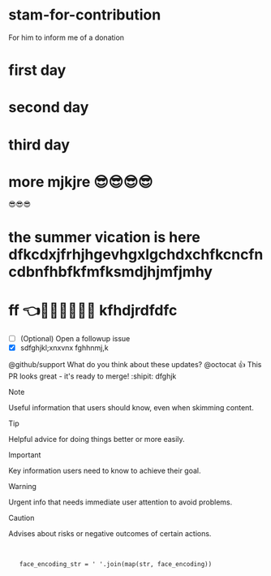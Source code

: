 # stam-for-contribution
For him to inform me of a donation

# first day
# second day
# third day
# more mjkjre 😎😎😎😎
😎😎😎
# the summer vication is here dfkcdxjfrhjhgevhgxlgchdxchfkcncfncdbnfhbfkfmfksmdjhjmfjmhy
# ff 👈💪💪🎤😊😵🤪 kfhdjrdfdfc
- [ ] \(Optional) Open a followup issue
- [X] sdfghjkl;xnxvnx
fghhnmj,k

@github/support What do you think about these updates?
@octocat :+1: This PR looks great - it's ready to merge! :shipit:
dfghjk


[^1]: My reference.
[^2]: To add line breaks within a footnote, prefix new lines with 2 spaces.
  This is a second line



> [!NOTE]
> Useful information that users should know, even when skimming content.

> [!TIP]
> Helpful advice for doing things better or more easily.

> [!IMPORTANT]
> Key information users need to know to achieve their goal.

> [!WARNING]
> Urgent info that needs immediate user attention to avoid problems.

> [!CAUTION]
> Advises about risks or negative outcomes of certain actions.



 <br/>

       face_encoding_str = ' '.join(map(str, face_encoding))



